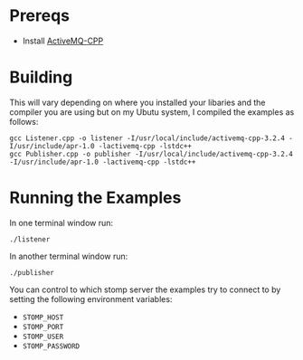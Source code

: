 Prereqs
=======

- Install [ActiveMQ-CPP](http://activemq.apache.org/cms/download.html) 

Building
========

This will vary depending on where you installed your libaries and the compiler 
you are using but on my Ubutu system, I compiled the examples as follows:

    gcc Listener.cpp -o listener -I/usr/local/include/activemq-cpp-3.2.4 -I/usr/include/apr-1.0 -lactivemq-cpp -lstdc++ 
    gcc Publisher.cpp -o publisher -I/usr/local/include/activemq-cpp-3.2.4 -I/usr/include/apr-1.0 -lactivemq-cpp -lstdc++ 

Running the Examples
====================

In one terminal window run:

    ./listener

In another terminal window run:

    ./publisher

You can control to which stomp server the examples try to connect to by
setting the following environment variables: 

* `STOMP_HOST`
* `STOMP_PORT`
* `STOMP_USER`
* `STOMP_PASSWORD`
